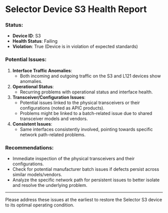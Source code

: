 # Selector Device S3 Health Report

### Status:
- **Device ID**: S3 
- **Health Status**: Failing
- **Violation**: True (Device is in violation of expected standards)

### Potential Issues:
1. **Interface Traffic Anomalies**:
   - Both incoming and outgoing traffic on the S3 and L121 devices show anomalies.
2. **Operational Status**:
   - Recurring problems with operational status and interface health.
3. **Transceiver/Configuration Issues**:
   - Potential issues linked to the physical transceivers or their configurations (noted as APIC products).
   - Problems might be linked to a batch-related issue due to shared transceiver models and vendors.
4. **Consistent Issues**:
   - Same interfaces consistently involved, pointing towards specific network path-related problems.

### Recommendations:
- Immediate inspection of the physical transceivers and their configurations.
- Check for potential manufacturer batch issues if defects persist across similar models/vendors.
- Analyze the specific network path for persistent issues to better isolate and resolve the underlying problem.

---

Please address these issues at the earliest to restore the Selector S3 device to its optimal operating condition.